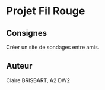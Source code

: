 # Projet Fil Rouge

## Consignes
Créer un site de sondages entre amis.

## Auteur
Claire BRISBART, A2 DW2